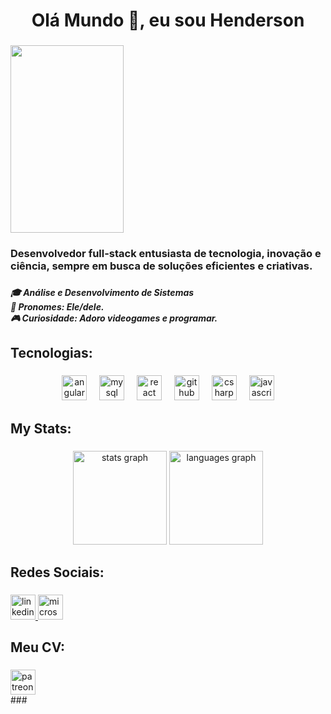 <h1 align="center">Olá Mundo 🥰, eu sou Henderson</h1>

###

<img width="60%" height="300px" src="https://64.media.tumblr.com/57f29ff75434d8ca3d1ddb6591787859/a28909af12934d64-a8/s400x600/52b5db851378f1e3ff27de91349e24ade9438305.gif">

###

<h3 align="left">Desenvolvedor full-stack entusiasta de tecnologia, inovação e ciência, sempre em busca de soluções eficientes e criativas.</h3>

###

<h5 align="left">🎓 Análise e Desenvolvimento de Sistemas<br>🌸 Pronomes: Ele/dele.<br>🎮 Curiosidade: Adoro videogames e programar.</h5>

###

<h2 align="left">Tecnologias:</h2>

###

<div align="center">
  <img src="https://cdn.jsdelivr.net/gh/devicons/devicon@latest/icons/angular/angular-original.svg" height="40" alt="angular logo"  />
  <img width="12" />
  <img src="https://cdn.jsdelivr.net/gh/devicons/devicon/icons/mysql/mysql-original.svg" height="40" alt="mysql logo"  />
  <img width="12" />
  <img src="https://cdn.jsdelivr.net/gh/devicons/devicon@latest/icons/react/react-original.svg" height="40" alt="react logo"  />
  <img width="12" />
  <img src="https://cdn.jsdelivr.net/gh/devicons/devicon/icons/github/github-original.svg" height="40" alt="github logo"  />
  <img width="12" />
  <img src="https://cdn.jsdelivr.net/gh/devicons/devicon@latest/icons/csharp/csharp-original.svg" height="40" alt="csharp logo"  />
  <img width="12" />
  <img src="https://cdn.jsdelivr.net/gh/devicons/devicon@latest/icons/javascript/javascript-original.svg" height="40" alt="javascript logo"  />
</div>

###

<h2 align="left">My Stats:</h2>

###

<div align="center">
  <img src="https://github-readme-stats.vercel.app/api?username=HendersonMoreira&hide_title=false&hide_rank=false&show_icons=true&include_all_commits=true&count_private=true&disable_animations=false&theme=aura&locale=pt-br&hide_border=false&order=1&custom_title=Statics" height="150" alt="stats graph"  />
  <img src="https://github-readme-stats.vercel.app/api/top-langs?username=HendersonMoreira&locale=pt-br&hide_title=false&layout=compact&card_width=320&langs_count=5&theme=aura&hide_border=false&order=2" height="150" alt="languages graph"  />
</div>

###

<h2 align="left">Redes Sociais:</h2>

###

<div align="left">
  <a href="https://www.linkedin.com/in/henderson-daniel-tio/" target="_blank">
    <img src="https://img.shields.io/static/v1?message=LinkedIn&logo=linkedin&label=&color=0077B5&logoColor=white&labelColor=&style=for-the-badge" height="40" alt="linkedin logo"  />
  </a>
  <a href="hendersondaniel20@hotmail.com" target="_blank">
    <img src="https://img.shields.io/static/v1?message=Outlook&logo=microsoft-outlook&label=&color=0078D4&logoColor=white&labelColor=&style=for-the-badge" height="40" alt="microsoft-outlook logo"  />
  </a>
</div>

###

<h2 align="left">Meu CV:</h2>

###

<div align="left">
  <a href="..." target="_blank">
    <img src="https://img.shields.io/static/v1?message=Mariana%20&logo=patreon&label=CV&color=FF4162&logoColor=black&labelColor=black&style=for-the-badge" height="40" alt="patreon logo"  />
  </a>
</div>
###
